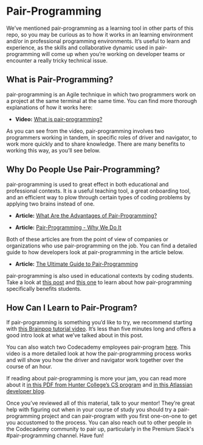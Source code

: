 # Pair-Programming
We’ve mentioned pair-programming as a learning tool in other parts of this repo, so you may be curious as to how it works in an learning environment and/or in professional programming environments. It’s useful to learn and experience, as the skills and collaborative dynamic used in pair-programming will come up when you’re working on developer teams or encounter a really tricky technical issue. 

## What is Pair-Programming? 
pair-programming is an Agile technique in which two programmers work on a project at the same terminal at the same time. You can find more thorough explanations of how it works here: 

* **Video:** [What is pair-programming?](https://www.youtube.com/watch?v=ET3Q6zNK3Io&feature=youtu.be)

As you can see from the video, pair-programming involves two programmers working in tandem, in specific roles of driver and navigator, to work more quickly and to share knowledge. There are many benefits to working this way, as you’ll see below. 

## Why Do People Use Pair-Programming? 
pair-programming is used to great effect in both educational and professional contexts. It is a useful teaching tool, a great onboarding tool, and an efficient way to plow through certain types of coding problems by applying two brains instead of one. 

* **Article:** [What Are the Advantages of Pair-Programming?](https://stackify.com/pair-programming-advantages/)

* **Article:** [Pair-Programming - Why We Do It](https://www.jamasoftware.com/blog/pair-programming-why-we-do-it/)

Both of these articles are from the point of view of companies or organizations who use pair-programming on the job. You can find a detailed guide to how developers look at pair-programming in the article below. 

* **Article:** [The Ultimate Guide to Pair-Programming](https://hackernoon.com/the-ultimate-guide-to-pair-programming-b606625bc784)

pair-programming is also used in educational contexts by coding students. Take a look at [this post](https://www.codefellows.org/blog/6-reasons-for-pair-programming/) and [this one](https://www.codementor.io/pair-programming) to learn about how pair-programming specifically benefits students.  

## How Can I Learn to Pair-Program?
If pair-programming is something you’d like to try, we recommend starting with [this Brainpop tutorial video](https://educators.brainpop.com/video/pair-programming-tutorial-video/). It’s less than five minutes long and offers a good intro look at what we’ve talked about in this post.  

You can also watch two Codecademy employees pair-program [here](https://www.youtube.com/watch?v=oG6x4PPJ0_w&feature=youtu.be). This video is a more detailed look at how the pair-programming process works and will show you how the driver and navigator work together over the course of an hour. 

If reading about pair-programming is more your jam, you can read more about it [in this PDF from Hunter College’s CS program](http://www.compsci.hunter.cuny.edu/~sweiss/course_materials/csci135/csci136tutorials/pair_programming_tutorial.pdf) and [in this Atlassian developer blog](https://blog.developer.atlassian.com/try-pair-programming/).

Once you’ve reviewed all of this material, talk to your mentor! They’re great help with figuring out when in your course of study you should try a pair-programming project and can pair-program with you first one-on-one to get you accustomed to the process. You can also reach out to other people in the Codecademy community to pair up, particularly in the Premium Slack's #pair-programming channel. Have fun!
